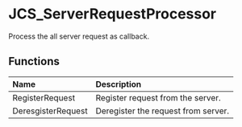 # JCS_ServerRequestProcessor

Process the all server request as callback.

## Functions

| Name | Description |
|:---|:---|
| RegisterRequest | Register request from the server. |
| DeresgisterRequest | Deregister the request from server. |
